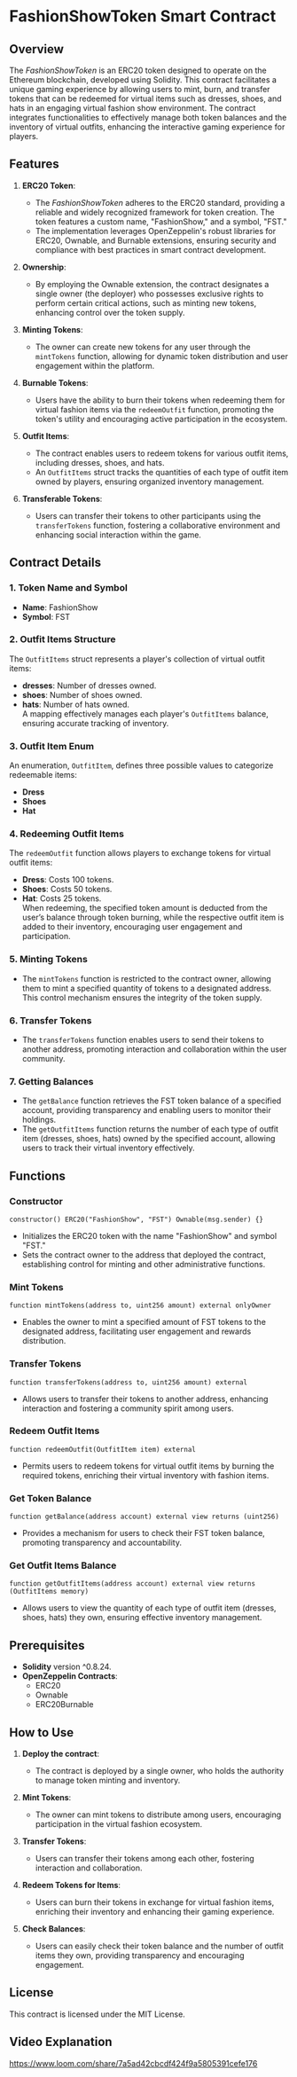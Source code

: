 

# FashionShowToken Smart Contract 

## Overview  
The *FashionShowToken* is an ERC20 token designed to operate on the Ethereum blockchain, developed using Solidity. This contract facilitates a unique gaming experience by allowing users to mint, burn, and transfer tokens that can be redeemed for virtual items such as dresses, shoes, and hats in an engaging virtual fashion show environment. The contract integrates functionalities to effectively manage both token balances and the inventory of virtual outfits, enhancing the interactive gaming experience for players.

## Features  
1. **ERC20 Token**:  
   - The *FashionShowToken* adheres to the ERC20 standard, providing a reliable and widely recognized framework for token creation. The token features a custom name, "FashionShow," and a symbol, "FST."
   - The implementation leverages OpenZeppelin's robust libraries for ERC20, Ownable, and Burnable extensions, ensuring security and compliance with best practices in smart contract development.

2. **Ownership**:  
   - By employing the Ownable extension, the contract designates a single owner (the deployer) who possesses exclusive rights to perform certain critical actions, such as minting new tokens, enhancing control over the token supply.

3. **Minting Tokens**:  
   - The owner can create new tokens for any user through the `mintTokens` function, allowing for dynamic token distribution and user engagement within the platform.

4. **Burnable Tokens**:  
   - Users have the ability to burn their tokens when redeeming them for virtual fashion items via the `redeemOutfit` function, promoting the token's utility and encouraging active participation in the ecosystem.

5. **Outfit Items**:  
   - The contract enables users to redeem tokens for various outfit items, including dresses, shoes, and hats. 
   - An `OutfitItems` struct tracks the quantities of each type of outfit item owned by players, ensuring organized inventory management.

6. **Transferable Tokens**:  
   - Users can transfer their tokens to other participants using the `transferTokens` function, fostering a collaborative environment and enhancing social interaction within the game.

## Contract Details  
### 1. Token Name and Symbol  
- **Name**: FashionShow  
- **Symbol**: FST  

### 2. Outfit Items Structure  
The `OutfitItems` struct represents a player's collection of virtual outfit items:
- **dresses**: Number of dresses owned.  
- **shoes**: Number of shoes owned.  
- **hats**: Number of hats owned.  
A mapping effectively manages each player's `OutfitItems` balance, ensuring accurate tracking of inventory.

### 3. Outfit Item Enum  
An enumeration, `OutfitItem`, defines three possible values to categorize redeemable items:
- **Dress**  
- **Shoes**  
- **Hat**  

### 4. Redeeming Outfit Items  
The `redeemOutfit` function allows players to exchange tokens for virtual outfit items:
- **Dress**: Costs 100 tokens.  
- **Shoes**: Costs 50 tokens.  
- **Hat**: Costs 25 tokens.  
When redeeming, the specified token amount is deducted from the user’s balance through token burning, while the respective outfit item is added to their inventory, encouraging user engagement and participation.

### 5. Minting Tokens  
- The `mintTokens` function is restricted to the contract owner, allowing them to mint a specified quantity of tokens to a designated address. This control mechanism ensures the integrity of the token supply.

### 6. Transfer Tokens  
- The `transferTokens` function enables users to send their tokens to another address, promoting interaction and collaboration within the user community.

### 7. Getting Balances  
- The `getBalance` function retrieves the FST token balance of a specified account, providing transparency and enabling users to monitor their holdings.
- The `getOutfitItems` function returns the number of each type of outfit item (dresses, shoes, hats) owned by the specified account, allowing users to track their virtual inventory effectively.

## Functions  
### Constructor  
```solidity
constructor() ERC20("FashionShow", "FST") Ownable(msg.sender) {}
```
- Initializes the ERC20 token with the name "FashionShow" and symbol "FST."
- Sets the contract owner to the address that deployed the contract, establishing control for minting and other administrative functions.

### Mint Tokens  
```solidity
function mintTokens(address to, uint256 amount) external onlyOwner 
```
- Enables the owner to mint a specified amount of FST tokens to the designated address, facilitating user engagement and rewards distribution.

### Transfer Tokens  
```solidity
function transferTokens(address to, uint256 amount) external 
```
- Allows users to transfer their tokens to another address, enhancing interaction and fostering a community spirit among users.

### Redeem Outfit Items  
```solidity
function redeemOutfit(OutfitItem item) external 
```
- Permits users to redeem tokens for virtual outfit items by burning the required tokens, enriching their virtual inventory with fashion items.

### Get Token Balance  
```solidity
function getBalance(address account) external view returns (uint256) 
```
- Provides a mechanism for users to check their FST token balance, promoting transparency and accountability.

### Get Outfit Items Balance  
```solidity
function getOutfitItems(address account) external view returns (OutfitItems memory) 
```
- Allows users to view the quantity of each type of outfit item (dresses, shoes, hats) they own, ensuring effective inventory management.

## Prerequisites  
- **Solidity** version ^0.8.24.  
- **OpenZeppelin Contracts**:  
  - ERC20  
  - Ownable  
  - ERC20Burnable  

## How to Use  
1. **Deploy the contract**:  
   - The contract is deployed by a single owner, who holds the authority to manage token minting and inventory.

2. **Mint Tokens**:  
   - The owner can mint tokens to distribute among users, encouraging participation in the virtual fashion ecosystem.

3. **Transfer Tokens**:  
   - Users can transfer their tokens among each other, fostering interaction and collaboration.

4. **Redeem Tokens for Items**:  
   - Users can burn their tokens in exchange for virtual fashion items, enriching their inventory and enhancing their gaming experience.

5. **Check Balances**:  
   - Users can easily check their token balance and the number of outfit items they own, providing transparency and encouraging engagement.

## License  
This contract is licensed under the MIT License.
## Video Explanation
https://www.loom.com/share/7a5ad42cbcdf424f9a5805391cefe176

